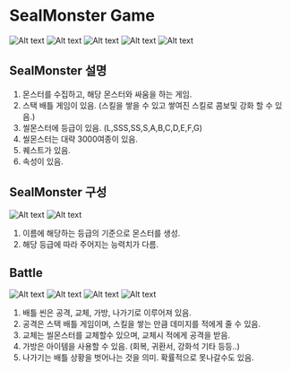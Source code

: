 # SealMonster Game

![Alt text](/readme_resource/screenshot1.png)
![Alt text](/readme_resource/screenshot2.png)
![Alt text](/readme_resource/screenshot3.png)
![Alt text](/readme_resource/screenshot4.png)
![Alt text](/readme_resource/screenshot5.png)

SealMonster 설명
-------------
1. 몬스터를 수집하고, 해당 몬스터와 싸움을 하는 게임.
2. 스택 배틀 게임이 있음. (스킬을 쌓을 수 있고 쌓여진 스킬로 콤보및 강화 할 수 있음.)
3. 씰몬스터에 등급이 있음. (L,SSS,SS,S,A,B,C,D,E,F,G)
4. 씰몬스터는 대략 3000여종이 있음.
5. 퀘스트가 있음. 
6. 속성이 있음.

SealMonster 구성
-------------
![Alt text](/readme_resource/zohap.png)
![Alt text](/readme_resource/zohap2.png)

1. 이름에 해당하는 등급의 기준으로 몬스터를 생성.
2. 해당 등급에 따라 주어지는 능력치가 다름.

Battle
-------------
![Alt text](/readme_resource/battle1.png)
![Alt text](/readme_resource/battle2.png)
![Alt text](/readme_resource/battle3.png)
![Alt text](/readme_resource/battle4.png)

1. 배틀 씬은 공격, 교체, 가방, 나가기로 이루어져 있음.
2. 공격은 스택 배틀 게임이며, 스킬을 쌓는 만큼 데미지를 적에게 줄 수 있음.
3. 교체는 씰몬스터를 교체할수 있으며, 교체시 적에게 공격을 받음.
4. 가방은 아이템을 사용할 수 있음. (회복, 귀환서, 강화석 기타 등등..) 
5. 나가기는 배틀 상황을 벗어나는 것을 의미. 확률적으로 못나갈수도 있음.